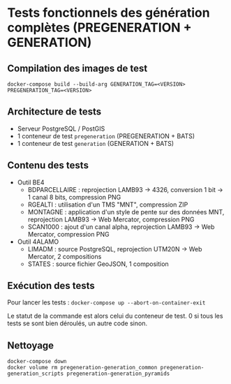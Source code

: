 # Tests fonctionnels des génération complètes (PREGENERATION + GENERATION)

## Compilation des images de test

`docker-compose build --build-arg GENERATION_TAG=<VERSION> PREGENERATION_TAG=<VERSION>`


## Architecture de tests

* Serveur PostgreSQL / PostGIS
* 1 conteneur de test `pregeneration` (PREGENERATION + BATS)
* 1 conteneur de test `generation` (GENERATION + BATS)

## Contenu des tests

* Outil BE4
  * BDPARCELLAIRE : reprojection LAMB93 -> 4326, conversion 1 bit -> 1 canal 8 bits, compression PNG
  * RGEALTI : utilisation d'un TMS "MNT", compression ZIP
  * MONTAGNE : application d'un style de pente sur des données MNT, reprojection LAMB93 -> Web Mercator, compression PNG
  * SCAN1000 : ajout d'un canal alpha, reprojection LAMB93 -> Web Mercator, compression PNG
* Outil 4ALAMO
  * LIMADM : source PostgreSQL, reprojection UTM20N -> Web Mercator, 2 compositions
  * STATES : source fichier GeoJSON, 1 composition


## Exécution des tests

Pour lancer les tests : `docker-compose up --abort-on-container-exit`

Le statut de la commande est alors celui du conteneur de test. 0 si tous les tests se sont bien déroulés, un autre code sinon.

## Nettoyage

```
docker-compose down
docker volume rm pregeneration-generation_common pregeneration-generation_scripts pregeneration-generation_pyramids
```
